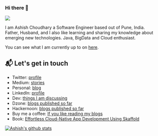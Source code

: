 ### Hi there 👋

![](https://komarev.com/ghpvc/?username=yrashish)


I am Ashish Choudhary a Software Engineer based out of Pune, India. Father, Husband, and I also like learning and sharing my knowledge about emerging new technologies. Java, BigData and Cloud enthusiast.

You can see what I am currently up to on [here](https://twitter.com/iASHeeesh).

## 📬 Let's get in touch

- Twitter: [profile](https://twitter.com/iASHeeesh)
- Medium: [stories](https://ashish-choudhary.medium.com/)
- Personal: [blog](https://ashishtechmill.com/)
- LinkedIn: [profile](https://www.linkedin.com/in/ashish-choudhary)
- Dev: [things I am discussing](https://dev.to/yrashish)
- Dzone: [blogs published so far](https://dzone.com/users/4465774/userac.html)
- Hackernoon: [blogs published so far](https://hackernoon.com/u/iashish)
- Buy me a coffee: [If you like reading my blogs](https://www.buymeacoffee.com/meashish)
- Book: [Effortless Cloud-Native App Development Using Skaffold](https://www.amazon.com/Effortless-Cloud-Native-Development-Using-Skaffold/dp/1801077118)

[![Ashish's github stats](https://github-readme-stats.vercel.app/api?username=yrashish)](https://github.com/yrashish/github-readme-stats)
